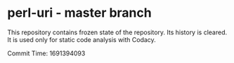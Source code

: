 # perl-uri - master branch

This repository contains frozen state of the repository.
Its history is cleared. It is used only for static code
analysis with Codacy.

Commit Time: 1691394093